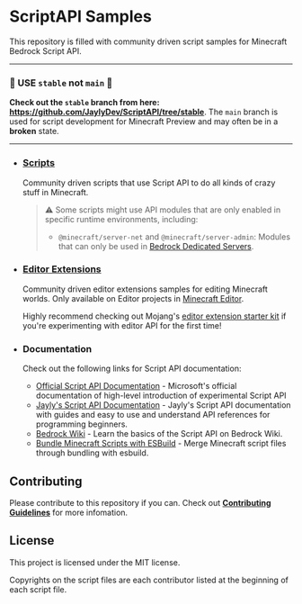 # ScriptAPI Samples

This repository is filled with community driven script samples for Minecraft Bedrock Script API.

<hr/>

### 🔴 USE `stable` not `main` 🔴

**Check out the `stable` branch from here: https://github.com/JaylyDev/ScriptAPI/tree/stable**.
The `main` branch is used for script development for Minecraft Preview and may often be in a **broken** state.

<hr/>

- ### [Scripts](./scripts/)

  Community driven scripts that use Script API to do all kinds of crazy stuff in Minecraft.

  > ⚠️ Some scripts might use API modules that are only enabled in specific runtime environments, including:
  >
  > - `@minecraft/server-net` and `@minecraft/server-admin`: Modules that can only be used in [Bedrock Dedicated Servers](https://www.minecraft.net/en-us/download/server/bedrock).

- ### [Editor Extensions](./editorExtensions/)

  Community driven editor extensions samples for editing Minecraft worlds. Only available on Editor projects in [Minecraft Editor](https://github.com/mojang/minecraft-editor).

  Highly recommend checking out Mojang's [editor extension starter kit](https://github.com/Mojang/minecraft-editor-extension-starter-kit) if you're experimenting with editor API for the first time!

- ### Documentation

  Check out the following links for Script API documentation:

  - [Official Script API Documentation](https://learn.microsoft.com/en-us/minecraft/creator/scriptapi/) - Microsoft's official documentation of high-level introduction of experimental Script API
  - [Jayly's Script API Documentation](https://jaylydev.github.io/scriptapi-docs/) - Jayly's Script API documentation with guides and easy to use and understand API references for programming beginners.
  - [Bedrock Wiki](https://wiki.bedrock.dev/scripting/starting-scripts.html) - Learn the basics of the Script API on Bedrock Wiki.
  - [Bundle Minecraft Scripts with ESBuild](https://jaylydev.github.io/posts/bundle-minecraft-scripts-esbuild/) - Merge Minecraft script files through bundling with esbuild.

## Contributing

Please contribute to this repository if you can. Check out [**Contributing Guidelines**](./CONTRIBUTING.md) for more infomation.

## License

This project is licensed under the MIT license.

Copyrights on the script files are each contributor listed at the beginning of each script file.
